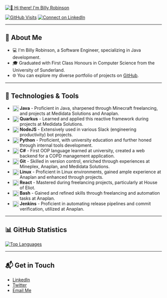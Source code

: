 [<img src="https://i.imgur.com/U1Ik1mD.png" alt="👋 Hi there! I'm Billy Robinson" title="👋 Hi there! I'm Billy Robinson"/>](https://billy.ws/)

[![GitHub Visits](https://badges.strrl.dev/visits/billydotws/billydotws)](https://github.com/BillyDotWS) [![Connect on LinkedIn](https://img.shields.io/badge/-Connect%20on%20LinkedIn-blue?style=flat-square&logo=Linkedin&logoColor=white)](https://linkedin.com/in/billydotws)

---

## 📖 About Me
- 💻 I'm Billy Robinson, a Software Engineer, specializing in Java development.
- 🎓 Graduated with First Class Honours in Computer Science from the University of Sunderland.
- 🌐 You can explore my diverse portfolio of projects on [GitHub](https://github.com/BillyDotWS?tab=repositories).

---

## 🔧 Technologies & Tools
- <img align="left" alt="Java" width="20px" src="https://cdn.jsdelivr.net/gh/devicons/devicon/icons/java/java-original.svg"/> **Java** - Proficient in Java, sharpened through Minecraft freelancing, and projects at Medidata Solutions and Anaplan.
- <img align="left" alt="Quarkus" width="20px" src="https://cdn.jsdelivr.net/gh/devicons/devicon/icons/quarkus/quarkus-original.svg" />**Quarkus** - Learned and applied this reactive framework during projects at Medidata Solutions.
- <img align="left" alt="NodeJS" width="20px" src="https://cdn.jsdelivr.net/gh/devicons/devicon/icons/nodejs/nodejs-original.svg" />**NodeJS** - Extensively used in various Slack (engineering productivity) bot projects.
- <img align="left" alt="Python" width="20px" src="https://cdn.jsdelivr.net/gh/devicons/devicon/icons/python/python-plain.svg" />**Python** - Proficient, with university education and further honed through internal tools development.
- <img align="left" alt="C#" width="20px" src="https://cdn.jsdelivr.net/gh/devicons/devicon/icons/csharp/csharp-original.svg" />**C#** - First OOP language learned at university, created a web backend for a COPD management application.
- <img align="left" alt="Git" width="20px" src="https://cdn.jsdelivr.net/gh/devicons/devicon/icons/git/git-original.svg" />**Git** - Skilled in version control, enriched through experiences at Mineplex, Anaplan, and Medidata Solutions.
- <img align="left" alt="Linux" width="20px" src="https://cdn.jsdelivr.net/gh/devicons/devicon/icons/linux/linux-original.svg" />**Linux** - Proficient in Linux environments, gained ample experience at Anaplan and enhanced through projects.
- <img align="left" alt="HTML" width="20px" src="https://cdn.jsdelivr.net/gh/devicons/devicon/icons/html5/html5-plain.svg" />**React** - Mastered during freelancing projects, particularly at House of Eliot.
- <img align="left" alt="Bash" width="20px" src="https://cdn.jsdelivr.net/gh/devicons/devicon/icons/bash/bash-original.svg" />**Bash** - Gained and refined skills through freelancing and automation tasks at Anaplan.
- <img align="left" alt="Jenkins" width="20px" src="https://cdn.jsdelivr.net/gh/devicons/devicon/icons/jenkins/jenkins-original.svg" />**Jenkins** - Proficient in automating release pipelines and commit verification, utilized at Anaplan.

---

## 📊 GitHub Statistics
[![Top Languages](https://github-readme-stats.vercel.app/api/top-langs/?username=BillyDotWS&layout=compact&theme=radical)](https://github.com/BillyDotWS)

---

## 📬 Get in Touch
- [LinkedIn](https://linkedin.com/in/billydotws)
- [Twitter](https://twitter.com/BillyDotWS)
- [Email Me](mailto:hello@billy.ws)
